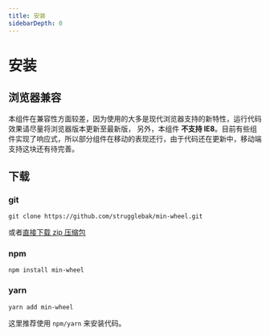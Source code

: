 ```yaml
---
title: 安装
sidebarDepth: 0
---
```


# 安装

## 浏览器兼容
本组件在兼容性方面较差，因为使用的大多是现代浏览器支持的新特性，运行代码效果请尽量将浏览器版本更新至最新版，
另外，本组件 **不支持 IE8**。目前有些组件实现了响应式，所以部分组件在移动的表现还行，由于代码还在更新中，移动端
支持这块还有待完善。

## 下载

### git
```
git clone https://github.com/strugglebak/min-wheel.git
```
或者[直接下载 zip 压缩包](https://github.com/strugglebak/min-wheel)

### npm
```
npm install min-wheel
```

### yarn
```
yarn add min-wheel
```

这里推荐使用 `npm/yarn` 来安装代码。



